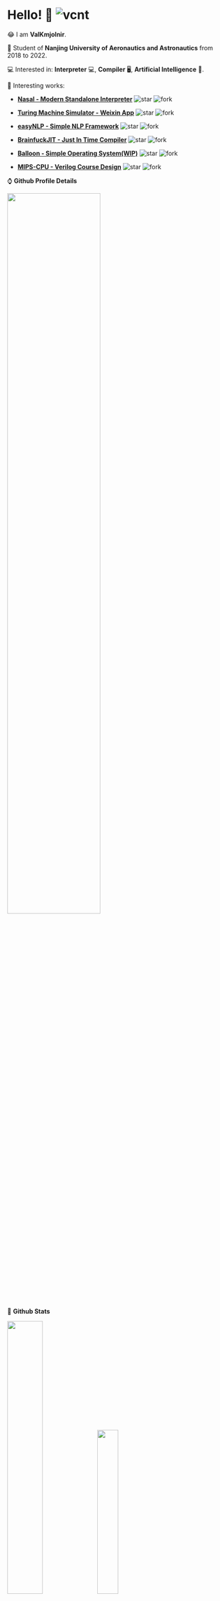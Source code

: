 # Hello! 👋 ![vcnt](https://komarev.com/ghpvc/?username=ValKmjolnir&&style=flat-square)

<!--
**ValKmjolnir/ValKmjolnir** is a ✨ _special_ ✨ repository because its `README.md` (this file) appears on your GitHub profile.

Here are some ideas to get you started:

- 🔭 I’m currently working on ...
- 🌱 I’m currently learning ...
- 👯 I’m looking to collaborate on ...
- 🤔 I’m looking for help with ...
- 💬 Ask me about ...
- 📫 How to reach me: ...
- 😄 Pronouns: ...
- ⚡ Fun fact: ...
-->

😂
I am __ValKmjolnir__.

🧐
Student of
__Nanjing University of Aeronautics and Astronautics__
from 2018 to 2022.

💻 Interested in: __Interpreter__ 💻, __Compiler__ 🖥️, __Artificial Intelligence__ 🤖.

🚀 Interesting works:

* [__Nasal - Modern Standalone Interpreter__](https://github.com/ValKmjolnir/Nasal-Interpreter) ![star](https://img.shields.io/github/stars/ValKmjolnir/Nasal-Interpreter?style=flat-square) ![fork](https://img.shields.io/github/forks/ValKmjolnir/Nasal-Interpreter?style=flat-square)

* [__Turing Machine Simulator - Weixin App__](https://github.com/ValKmjolnir/turingmachine-weixinapp) ![star](https://img.shields.io/github/stars/ValKmjolnir/turingmachine-weixinapp?style=flat-square) ![fork](https://img.shields.io/github/forks/ValKmjolnir/turingmachine-weixinapp?style=flat-square)

* [__easyNLP - Simple NLP Framework__](https://github.com/ValKmjolnir/easyNLP) ![star](https://img.shields.io/github/stars/ValKmjolnir/easyNLP?style=flat-square) ![fork](https://img.shields.io/github/forks/ValKmjolnir/easyNLP?style=flat-square)

* [__BrainfuckJIT - Just In Time Compiler__](https://github.com/ValKmjolnir/brainfuck-jit) ![star](https://img.shields.io/github/stars/ValKmjolnir/brainfuck-jit?style=flat-square) ![fork](https://img.shields.io/github/forks/ValKmjolnir/brainfuck-jit?style=flat-square)

* [__Balloon - Simple Operating System(WIP)__](https://github.com/ValKmjolnir/Balloon-OS) ![star](https://img.shields.io/github/stars/ValKmjolnir/Balloon-OS?style=flat-square) ![fork](https://img.shields.io/github/forks/ValKmjolnir/Balloon-OS?style=flat-square)

* [__MIPS-CPU - Verilog Course Design__](https://github.com/ValKmjolnir/MIPS-CPU) ![star](https://img.shields.io/github/stars/ValKmjolnir/MIPS-CPU?style=flat-square) ![fork](https://img.shields.io/github/forks/ValKmjolnir/MIPS-CPU?style=flat-square)

⌚ __Github Profile Details__

<img src="https://github-profile-summary-cards.vercel.app/api/cards/profile-details?username=ValKmjolnir&theme=radical" width="65%"/>

👻 __Github Stats__

<img src="https://github-readme-stats.vercel.app/api?username=ValKmjolnir&show_icons=true&count_private=true&theme=onedark" width="40%"/> <img src="https://github-readme-stats.vercel.app/api/top-langs?username=ValKmjolnir&layout=compact&show_icons=true&theme=onedark" width="31%"/>
<!--
<img src="https://github-profile-summary-cards.vercel.app/api/cards/most-commit-language?username=ValKmjolnir&theme=radical" width="32%"/> <img src="https://github-profile-summary-cards.vercel.app/api/cards/productive-time?username=ValKmjolnir&theme=radical" width="32%"/>
-->

🔥 __Github Streaks and Contributions__

<img src="https://github-readme-streak-stats.herokuapp.com/?user=ValKmjolnir&theme=onedark&hide_border=false&stroke=0000&background=0D1117&ring=e05397&fire=e05397&currStreakLabel=e05397" width="40%"/>
<!--
<img src="https://activity-graph.herokuapp.com/graph?username=ValKmjolnir&bg_color=FF000000&color=E05397&line=E05397&point=FFFFFF&hide_border=true" width="40%"/>
-->

🏆 __Github Achievements__

<img src="https://github-profile-trophy.vercel.app/?username=ValKmjolnir&margin-w=4&row=1&theme=onedark" width="65%"/>

📝 __Programming Languages & others__

![C++](https://img.shields.io/badge/C++-00599C?style=flat-square&logo=cplusplus)
![C](https://img.shields.io/badge/C-A8B9CC?style=flat-square&logo=c&logoColor=white)
![rust](https://img.shields.io/badge/rust-444444?style=flat-square&logo=rust)
![JavaScript](https://img.shields.io/badge/JavaScript-orange?style=flat-square&logo=javascript)
![Python](https://img.shields.io/badge/Python-D1EEEE?style=flat-square&logo=Python)
![nasal](https://img.shields.io/badge/Nasal-FF9559?style=flat-square&logo=html5)
![node](https://img.shields.io/badge/Node.js-339933?style=flat-square&logo=node.js&logoColor=white)
![wasm](https://img.shields.io/badge/WASM-9F79EE?style=flat-square&logo=webassembly)
![TypeScript](https://img.shields.io/badge/TypeScript-3178C6?style=flat-square&logo=typescript&logoColor=white)

![windows](https://img.shields.io/badge/Windows-0078D6?style=flat-square&logo=windows)
![linux](https://img.shields.io/badge/Linux-FCC624?style=flat-square&logo=linux&logoColor=white)
![ubuntu](https://img.shields.io/badge/ubuntu-EE9A00?style=flat-square&logo=ubuntu)
![macOS](https://img.shields.io/badge/macOS-000000?style=flat-square&logo=macos)
![qemu](https://img.shields.io/badge/QEMU-FF6600?style=flat-square&logo=qemu&logoColor=white)
![virtualbox](https://img.shields.io/badge/VirtualBox-183A61?style=flat-square&logo=virtualbox&logoColor=white)
![vmware](https://img.shields.io/badge/VMware-607078?style=flat-square&logo=vmware&logoColor=white)

![Jupyter](https://img.shields.io/badge/Jupyter-orange?style=flat-square&logo=jupyter&logoColor=white)
![Markdown](https://img.shields.io/badge/Markdown-black?style=flat-square&logo=markdown)
![latex](https://img.shields.io/badge/LaTeX-008080?style=flat-square&logo=latex)
![MySQL](https://img.shields.io/badge/MySQL-555599?style=flat-square&logo=mysql&logoColor=white)
![Neo4j](https://img.shields.io/badge/Neo4j-008CC1?style=flat-square&logo=neo4j&logoColor=white)
![CMake](https://img.shields.io/badge/CMake-064F8C?style=flat-square&logo=cmake)
![git](https://img.shields.io/badge/Git-F05032?style=flat-square&logo=git&logoColor=white)
![github](https://img.shields.io/badge/github-000000?style=flat-square&logo=github)
![gitee](https://img.shields.io/badge/gitee-000000?style=flat-square&logo=gitee)
